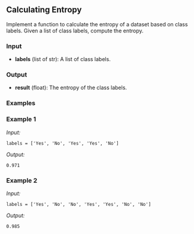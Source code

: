 ## Calculating Entropy

Implement a function to calculate the entropy of a dataset based on class labels. Given a list of class labels, compute the entropy.

### Input
- **labels** (list of str): A list of class labels.

### Output

- **result** (float): The entropy of the class labels.

### Examples

### Example 1

*Input:*
```
labels = ['Yes', 'No', 'Yes', 'Yes', 'No']
```
*Output:*
```
0.971
```
### Example 2

*Input:*
```
labels = ['Yes', 'No', 'No', 'Yes', 'Yes', 'No', 'No']
```
*Output:*
```
0.985
```
